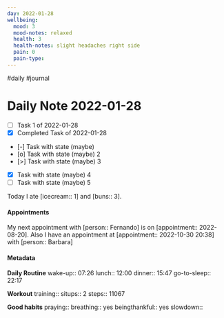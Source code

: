 ```yaml
---
day: 2022-01-28
wellbeing:
  mood: 3
  mood-notes: relaxed
  health: 3
  health-notes: slight headaches right side
  pain: 0
  pain-type: 
---
```

#daily #journal

# Daily Note 2022-01-28

- [ ] Task 1 of 2022-01-28
- [x] Completed Task of 2022-01-28
- [-] Task with state (maybe)
- [o] Task with state (maybe) 2
- [>] Task with state (maybe) 3
- [x] Task with state (maybe) 4
- [ ] Task with state (maybe) 5

Today I ate [icecream:: 1] and [buns:: 3].

#### Appointments
My next appointment with [person:: Fernando] is on [appointment:: 2022-08-20].
Also I have an appointment at [appointment:: 2022-10-30 20:38] with [person:: Barbara]

#### Metadata

**Daily Routine**
wake-up:: 07:26
lunch:: 12:00
dinner:: 15:47
go-to-sleep:: 22:17

**Workout**
training:: 
situps:: 2
steps:: 11067

**Good habits**
praying:: 
breathing:: yes
beingthankful:: yes
slowdown:: 
